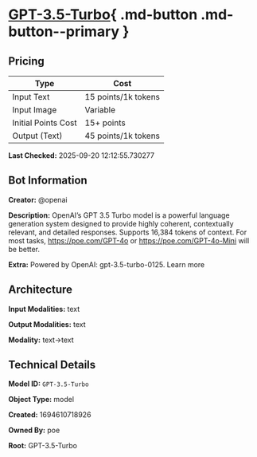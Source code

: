 # [GPT-3.5-Turbo](https://poe.com/GPT-3.5-Turbo){ .md-button .md-button--primary }

## Pricing

| Type | Cost |
|------|------|
| Input Text | 15 points/1k tokens |
| Input Image | Variable |
| Initial Points Cost | 15+ points |
| Output (Text) | 45 points/1k tokens |

**Last Checked:** 2025-09-20 12:12:55.730277


## Bot Information

**Creator:** @openai

**Description:** OpenAI’s GPT 3.5 Turbo model is a powerful language generation system designed to provide highly coherent, contextually relevant, and detailed responses. Supports 16,384 tokens of context. For most tasks, https://poe.com/GPT-4o or https://poe.com/GPT-4o-Mini will be better.

**Extra:** Powered by OpenAI: gpt-3.5-turbo-0125. Learn more


## Architecture

**Input Modalities:** text

**Output Modalities:** text

**Modality:** text->text


## Technical Details

**Model ID:** `GPT-3.5-Turbo`

**Object Type:** model

**Created:** 1694610718926

**Owned By:** poe

**Root:** GPT-3.5-Turbo
